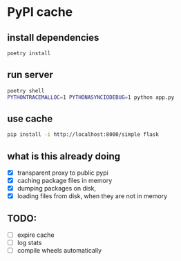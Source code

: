 # PyPI cache

## install dependencies

```bash
poetry install
```

## run server

```bash
poetry shell
PYTHONTRACEMALLOC=1 PYTHONASYNCIODEBUG=1 python app.py
```

## use cache

```bash
pip install -i http://localhost:8000/simple flask
```

## what is this already doing

- [x] transparent proxy to public pypi
- [x] caching package files in memory
- [x] dumping packages on disk, 
- [x] loading files from disk, when they are not in memory

## TODO:

- [ ] expire cache
- [ ] log stats
- [ ] compile wheels automatically
